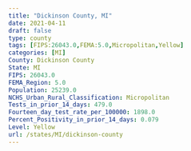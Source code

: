 ```yaml
---
title: "Dickinson County, MI"
date: 2021-04-11
draft: false
type: county
tags: [FIPS:26043.0,FEMA:5.0,Micropolitan,Yellow]
categories: [MI]
County: Dickinson County
State: MI
FIPS: 26043.0
FEMA_Region: 5.0
Population: 25239.0
NCHS_Urban_Rural_Classification: Micropolitan
Tests_in_prior_14_days: 479.0
Fourteen_day_test_rate_per_100000: 1898.0
Percent_Positivity_in_prior_14_days: 0.079
Level: Yellow
url: /states/MI/dickinson-county
---
```



